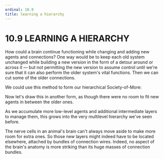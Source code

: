 ```yaml
---
ordinal: 10.9
title: learning a hierarchy
---
```


# 10.9 LEARNING A HIERARCHY

How could a brain continue functioning while changing and adding new agents and connections? One way would be to keep each old system unchanged while building a new version in the form of a detour around or across it &mdash; but not permitting the new version to assume control until we're sure that it can also perform the older system's vital functions. Then we can cut some of the older connections.

We could use this method to form our hierarchical Society-of-More:

Now let's draw this in another form, as though there were no room to fit new agents in between the older ones.

As we accumulate more low-level agents and additional intermediate layers to manage them, this grows into the very multilevel hierarchy we've seen before.

The nerve cells in an animal's brain can't always move aside to make more room for extra ones. So those new layers might indeed have to be located elsewhere, attached by bundles of connection wires. Indeed, no aspect of the brain's anatomy is more striking than its huge masses of connection bundles.
